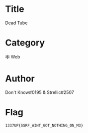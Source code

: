 # Title

Dead Tube

# Category

🕸 Web

# Author

Don't Know#0195 & Strellic#2507

# Flag

`1337UP{SSRF_AINT_GOT_NOTHING_ON_M3}`
